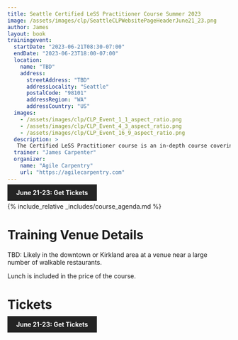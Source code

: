 ```yaml
---
title: Seattle Certified LeSS Practitioner Course Summer 2023
image: /assets/images/clp/SeattleCLPWebsitePageHeaderJune21_23.png
author: James
layout: book
trainingevent:
  startDate: "2023-06-21T08:30-07:00"
  endDate: "2023-06-23T18:00-07:00"
  location:
    name: "TBD"
    address:
      streetAddress: "TBD"
      addressLocality: "Seattle"
      postalCode: "98101"
      addressRegion: "WA"
      addressCountry: "US"
  images:
    - /assets/images/clp/CLP_Event_1_1_aspect_ratio.png
    - /assets/images/clp/CLP_Event_4_3_aspect_ratio.png
    - /assets/images/clp/CLP_Event_16_9_aspect_ratio.png
  description: >
   The Certified LeSS Practitioner course is an in-depth course covering the LeSS principles, framework and rules, and guides. It provides essential information for adopting and improving LeSS to your product development group. The course contains an overview of LeSS, stories on LeSS adoptions, exercises and extensive LeSS Q&A to ensure we discuss the topics most of interest to the participants.
  trainer: "James Carpenter"
  organizer:
    name: "Agile Carpentry"
    url: "https://agilecarpentry.com"
---
```


<a class="wx-button" href="https://agilecarpentry.ticketspice.com/seattle-certified-less-practitioner-workshop-summer-2023" style="background:rgba(36,36,36,1);color:white;padding:10px 20px;text-decoration:none;font-weight:bold;" target="_blank">June 21-23: Get Tickets</a>

{% include_relative _includes/course_agenda.md %}


# Training Venue Details

TBD: Likely in the downtown or Kirkland area at a venue near a large number of walkable restaurants.

Lunch is included in the price of the course.

# Tickets

<a class="wx-button" href="https://agilecarpentry.ticketspice.com/seattle-certified-less-practitioner-workshop-summer-2023" style="background:rgba(36,36,36,1);color:white;padding:10px 20px;text-decoration:none;font-weight:bold;" target="_blank">June 21-23: Get Tickets</a>



